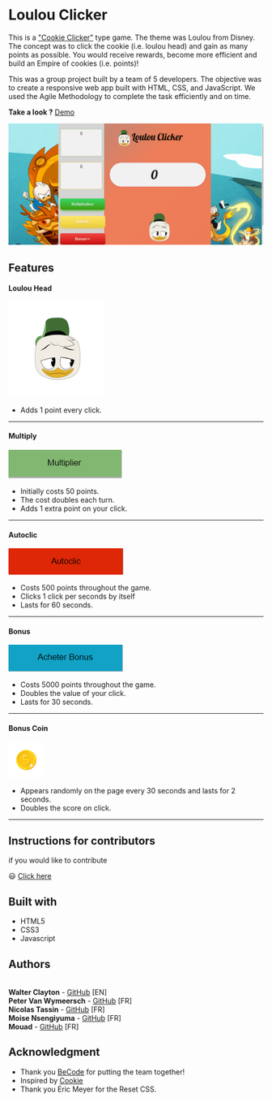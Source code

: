 # Loulou Clicker 


This is a ["Cookie Clicker"](http://orteil.dashnet.org/cookieclicker/) type game. The theme was Loulou from Disney. The concept was to click the cookie (i.e. loulou head) and gain as many points as possible. You would receive rewards, become more efficient and build an Empire of cookies (i.e. points)!

This was a group project built by a team of 5 developers. The objective was to create a responsive web app built with HTML, CSS, and JavaScript. 
We used the Agile Methodology to complete the task efficiently and on time.

**Take a look ?** [Demo](https://walter-clayton.github.io/cookieClicker/)

![demo](./gif/readme.gif)

## Features

#### Loulou Head 
![head](./images/smallLoulou.svg)
  * Adds 1 point every click.
---

#### Multiply 
![multiply](./images/multiply.png)
  * Initially costs 50 points. 
  * The cost doubles each turn.
  * Adds 1 extra point on your click.
  ---

#### Autoclic 
![autoclic](./images/autoclick.png)
  * Costs 500 points throughout the game.
  * Clicks 1 click per seconds by itself
  * Lasts for 60 seconds.
  ---

#### Bonus 
![bonus](./images/buy_bonus.png)
  * Costs 5000 points throughout the game.
  * Doubles the value of your click.
  * Lasts for 30 seconds.
  ---

#### Bonus Coin 
![coin](./images/small_coin.png)
  * Appears randomly on the page every 30 seconds and lasts for 2 seconds. 
  * Doubles the score on click.
  ---

## Instructions for contributors

if you would like to contribute 

:smiley: [Click here](contribute.md)


## Built with

* HTML5
* CSS3
* Javascript

## Authors

<br>**Walter Clayton** - [GitHub](https://github.com/walter-clayton) [EN]
<br>**Peter Van Wymeersch** - [GitHub](https://github.com/peter-vanwymeersch) [FR]
<br>**Nicolas Tassin** - [GitHub](https://github.com/NicolasTassin) [FR]
<br>**Moise Nsengiyuma** - [GitHub](https://github.com/Moise-code) [FR]
<br>**Mouad** - [GitHub](https://github.com/Mouad-becode) [FR]

## Acknowledgment

* Thank you [BeCode](https://www.becode.org) for putting the team together!
* Inspired by [Cookie](http://orteil.dashnet.org/cookieclicker/) 
* Thank you Eric Meyer for the Reset CSS.
